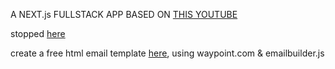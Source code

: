 A NEXT.js FULLSTACK APP BASED ON [THIS YOUTUBE](https://www.youtube.com/watch?v=P-8ZKCEQioY&list=LL&index=5&t=77s)

stopped [here](https://youtu.be/P-8ZKCEQioY?t=8181)

create a free html email template [here](https://www.usewaypoint.com/open-source/emailbuilderjs), using waypoint.com & emailbuilder.js